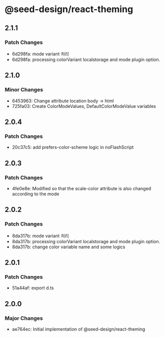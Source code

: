 # @seed-design/react-theming

## 2.1.1

### Patch Changes

- 6d298fa: mode variant 처리
- 6d298fa: processing colorVariant localstorage and mode plugin option.

## 2.1.0

### Minor Changes

- 6453963: Change attribute location body -> html
- 725fa03: Create ColorModeValues, DefaultColorModeValue variables

## 2.0.4

### Patch Changes

- 20c37c5: add prefers-color-scheme logic in noFlashScript

## 2.0.3

### Patch Changes

- 4fe0e8e: Modified so that the scale-color attribute is also changed according to the mode

## 2.0.2

### Patch Changes

- 8da317b: mode variant 처리
- 8da317b: processing colorVariant localstorage and mode plugin option.
- 8da317b: change color variable name and some logics

## 2.0.1

### Patch Changes

- 51a44af: export d.ts

## 2.0.0

### Major Changes

- ae764ec: Initial implementation of @seed-design/react-theming
